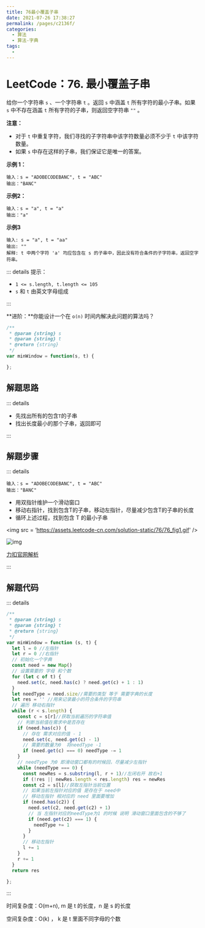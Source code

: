 ```yaml
---
title: 76最小覆盖子串
date: 2021-07-26 17:38:27
permalink: /pages/c2136f/
categories:
  - 算法
  - 算法-字典
tags:
  - 
---
```

#  LeetCode：76. 最小覆盖子串 

给你一个字符串 `s` 、一个字符串 `t` 。返回 `s` 中涵盖 `t` 所有字符的最小子串。如果 `s` 中不存在涵盖 `t` 所有字符的子串，则返回空字符串 `""` 。

**注意：**

- 对于 `t` 中重复字符，我们寻找的子字符串中该字符数量必须不少于 `t` 中该字符数量。
- 如果 `s` 中存在这样的子串，我们保证它是唯一的答案。
<!-- more -->
**示例 1：**

```
输入：s = "ADOBECODEBANC", t = "ABC"
输出："BANC"
```

**示例2：**

```
输入：s = "a", t = "a"
输出："a"
```

**示例3**

```
输入: s = "a", t = "aa"
输出: ""
解释: t 中两个字符 'a' 均应包含在 s 的子串中，因此没有符合条件的子字符串，返回空字符串。
```

::: details 提示：

- `1 <= s.length, t.length <= 105`
- `s` 和 `t` 由英文字母组成

:::

**进阶：**你能设计一个在 `o(n)` 时间内解决此问题的算法吗？

```js
/**
 * @param {string} s
 * @param {string} t
 * @return {string}
 */
var minWindow = function(s, t) {

};
```



## 解题思路

::: details

- 先找出所有的包含`T`的子串
- 找出长度最小的那个子串，返回即可

:::

## 解题步骤

::: details

```
输入：s = "ADOBECODEBANC", t = "ABC"
输出："BANC"
```

- 用双指针维护一个滑动窗口
- 移动右指针，找到包含T的子串，移动左指针，尽量减少包含T的子串的长度
- 循环上述过程，找到包含 T 的最小子串

<img src = ‘https://assets.leetcode-cn.com/solution-static/76/76_fig1.gif' />



![img](https://assets.leetcode-cn.com/solution-static/76/76_fig1.gif)

[力扣官网解析](https://leetcode-cn.com/problems/minimum-window-substring/solution/zui-xiao-fu-gai-zi-chuan-by-leetcode-solution/)

:::

## 解题代码

::: details

```js
/**
 * @param {string} s
 * @param {string} t
 * @return {string}
 */
var minWindow = function (s, t) {
  let l = 0 //左指针
  let r = 0 //右指针
  // 初始化一个字典
  const need = new Map()
  // 设置需要的 字母 和个数
  for (let c of t) {
    need.set(c, need.has(c) ? need.get(c) + 1 : 1)
  }
  let needType = need.size//需要的类型 等于 需要字典的长度
  let res = '' //用来记录最小的符合条件的字符串
  // 遍历 移动右指针
  while (r < s.length) {
    const c = s[r]//获取当前遍历的字符串值
    // 判断当前值在需求中是否存在
    if (need.has(c)) {
      // 存在 需求对应的值 - 1
      need.set(c, need.get(c) - 1)
      // 需要的数量为0  将needType -1 
      if (need.get(c) === 0) needType -= 1
    }
    // needType 为0 即滑动窗口都有的时候回，尽量减少左指针
    while (needType === 0) {
      const newRes = s.substring(l, r + 1)//左闭右开 故右+1
      if (!res || newRes.length < res.length) res = newRes
      const c2 = s[l]//获取左指针当前位置
      // 如果当前左指针对应的值 是存在于 need中 
      // 移动左指针 相对应的 need 里面要增加
      if (need.has(c2)) {
        need.set(c2, need.get(c2) + 1)
        // 当 左指针对应的needType为1 的时候 说明 滑动窗口里面包含的不够了
        if (need.get(c2) === 1) {
          needType += 1
        }
      }
      // 移动左指针
      l += 1
    }
    r += 1
  }
  return res

};
```

:::

时间复杂度：O(m+n), m 是 t 的长度，n 是 s 的长度

空间复杂度：O(k) ， k 是 t 里面不同字母的个数